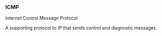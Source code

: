 ### ICMP

Internet Control Message Protocol

A supporting protocol to IP that sends control and diagnostic messages.
